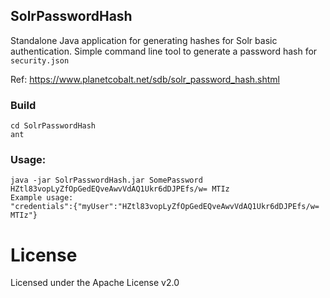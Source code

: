## SolrPasswordHash
Standalone Java application for generating hashes for Solr basic authentication.
Simple command line tool to generate a password hash for `security.json`

Ref: https://www.planetcobalt.net/sdb/solr_password_hash.shtml 

### Build

    cd SolrPasswordHash
    ant

### Usage:

    java -jar SolrPasswordHash.jar SomePassword
    HZtl83vopLyZfOpGedEQveAwvVdAQ1Ukr6dDJPEfs/w= MTIz
    Example usage:
    "credentials":{"myUser":"HZtl83vopLyZfOpGedEQveAwvVdAQ1Ukr6dDJPEfs/w= MTIz"}
    
# License
Licensed under the Apache License v2.0
